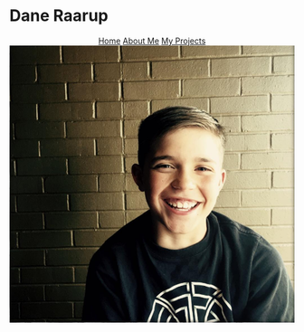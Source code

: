 # Dane Raarup
<div style="text-align:center">
      <span>
            <a href="index.html">Home</a>
            <a href="about.html">About Me</a>
            <a href="myprojects.html">My Projects</a>
      </span>
     <img src="dane.PNG" alt="a picture of me">
